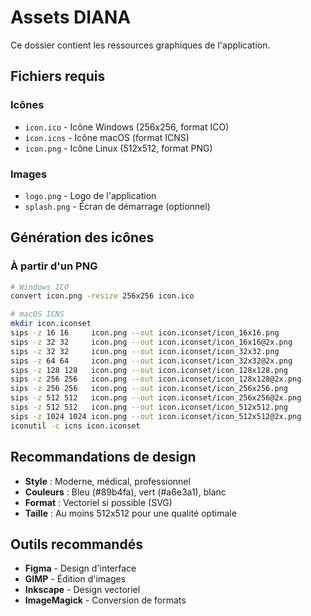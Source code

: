 # Assets DIANA

Ce dossier contient les ressources graphiques de l'application.

## Fichiers requis

### Icônes

- `icon.ico` - Icône Windows (256x256, format ICO)
- `icon.icns` - Icône macOS (format ICNS)
- `icon.png` - Icône Linux (512x512, format PNG)

### Images

- `logo.png` - Logo de l'application
- `splash.png` - Écran de démarrage (optionnel)

## Génération des icônes

### À partir d'un PNG

```bash
# Windows ICO
convert icon.png -resize 256x256 icon.ico

# macOS ICNS
mkdir icon.iconset
sips -z 16 16     icon.png --out icon.iconset/icon_16x16.png
sips -z 32 32     icon.png --out icon.iconset/icon_16x16@2x.png
sips -z 32 32     icon.png --out icon.iconset/icon_32x32.png
sips -z 64 64     icon.png --out icon.iconset/icon_32x32@2x.png
sips -z 128 128   icon.png --out icon.iconset/icon_128x128.png
sips -z 256 256   icon.png --out icon.iconset/icon_128x128@2x.png
sips -z 256 256   icon.png --out icon.iconset/icon_256x256.png
sips -z 512 512   icon.png --out icon.iconset/icon_256x256@2x.png
sips -z 512 512   icon.png --out icon.iconset/icon_512x512.png
sips -z 1024 1024 icon.png --out icon.iconset/icon_512x512@2x.png
iconutil -c icns icon.iconset
```

## Recommandations de design

- **Style** : Moderne, médical, professionnel
- **Couleurs** : Bleu (#89b4fa), vert (#a6e3a1), blanc
- **Format** : Vectoriel si possible (SVG)
- **Taille** : Au moins 512x512 pour une qualité optimale

## Outils recommandés

- **Figma** - Design d'interface
- **GIMP** - Édition d'images
- **Inkscape** - Design vectoriel
- **ImageMagick** - Conversion de formats

